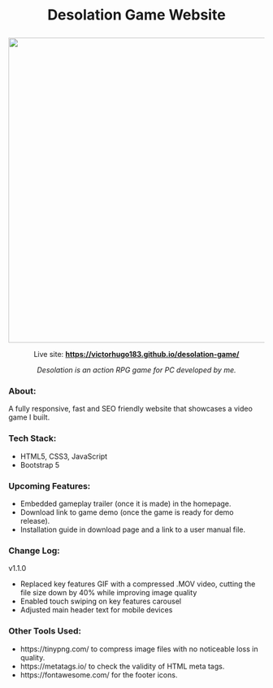 # <p align="center">Desolation Game Website</p>

<p align="center" class="bg-red">
  <a href="https://victorhugo183.github.io/desolation-game/" target="_blank">
    <img width="600" src="https://user-images.githubusercontent.com/60555502/153607084-23e7598d-ab6f-4964-908c-733e881ca770.png" />
  </a>
</p>

<p align="center">
  Live site: <strong><a href="https://victorhugo183.github.io/desolation-game/" target="_blank">https://victorhugo183.github.io/desolation-game/</a></strong>
</p>

<p align="center"><em>Desolation is an action RPG game for PC developed by me.</em></p>

### About:
A fully responsive, fast and SEO friendly website that showcases a video game I built.

### Tech Stack:
<ul>
  <li> HTML5, CSS3, JavaScript</li>
  <li> Bootstrap 5 </li>
</ul>

### Upcoming Features:
<ul>
  <li> Embedded gameplay trailer (once it is made) in the homepage. </li>
  <li> Download link to game demo (once the game is ready for demo release). </li>
  <li> Installation guide in download page and a link to a user manual file. </li>
</ul>

### Change Log:
v1.1.0
<ul>
  <li>Replaced key features GIF with a compressed .MOV video, cutting the file size down by 40% while improving image quality</li>
  <li>Enabled touch swiping on key features carousel</li>
  <li>Adjusted main header text for mobile devices</li>
  </ul>
 
### Other Tools Used:
<ul>
  <li> https://tinypng.com/ to compress image files with no noticeable loss in quality. </li>
  <li> https://metatags.io/ to check the validity of HTML meta tags. </li>
  <li> https://fontawesome.com/ for the footer icons. </li>
</ul>
